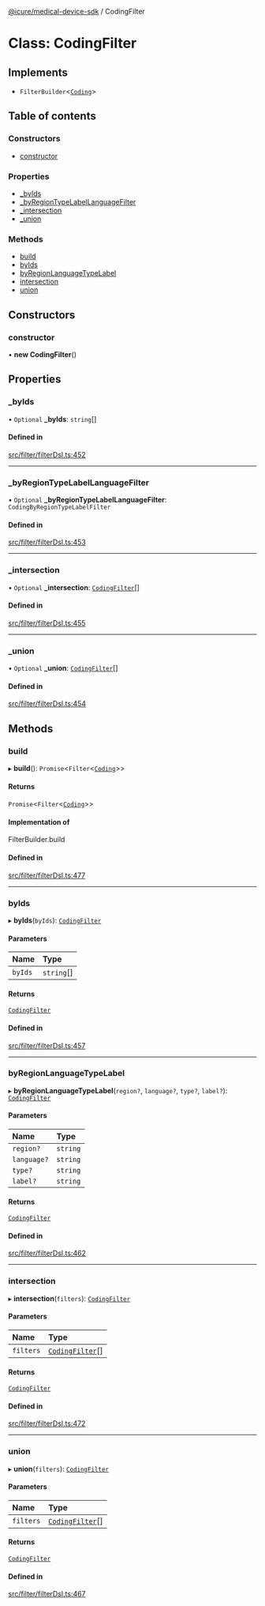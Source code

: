 [@icure/medical-device-sdk](../modules.md) / CodingFilter

# Class: CodingFilter

## Implements

- `FilterBuilder`<[`Coding`](Coding.md)\>

## Table of contents

### Constructors

- [constructor](CodingFilter.md#constructor)

### Properties

- [\_byIds](CodingFilter.md#_byids)
- [\_byRegionTypeLabelLanguageFilter](CodingFilter.md#_byregiontypelabellanguagefilter)
- [\_intersection](CodingFilter.md#_intersection)
- [\_union](CodingFilter.md#_union)

### Methods

- [build](CodingFilter.md#build)
- [byIds](CodingFilter.md#byids)
- [byRegionLanguageTypeLabel](CodingFilter.md#byregionlanguagetypelabel)
- [intersection](CodingFilter.md#intersection)
- [union](CodingFilter.md#union)

## Constructors

### constructor

• **new CodingFilter**()

## Properties

### \_byIds

• `Optional` **\_byIds**: `string`[]

#### Defined in

[src/filter/filterDsl.ts:452](https://github.com/icure/icure-medical-device-js-sdk/blob/4df0728/src/filter/filterDsl.ts#L452)

___

### \_byRegionTypeLabelLanguageFilter

• `Optional` **\_byRegionTypeLabelLanguageFilter**: `CodingByRegionTypeLabelFilter`

#### Defined in

[src/filter/filterDsl.ts:453](https://github.com/icure/icure-medical-device-js-sdk/blob/4df0728/src/filter/filterDsl.ts#L453)

___

### \_intersection

• `Optional` **\_intersection**: [`CodingFilter`](CodingFilter.md)[]

#### Defined in

[src/filter/filterDsl.ts:455](https://github.com/icure/icure-medical-device-js-sdk/blob/4df0728/src/filter/filterDsl.ts#L455)

___

### \_union

• `Optional` **\_union**: [`CodingFilter`](CodingFilter.md)[]

#### Defined in

[src/filter/filterDsl.ts:454](https://github.com/icure/icure-medical-device-js-sdk/blob/4df0728/src/filter/filterDsl.ts#L454)

## Methods

### build

▸ **build**(): `Promise`<`Filter`<[`Coding`](Coding.md)\>\>

#### Returns

`Promise`<`Filter`<[`Coding`](Coding.md)\>\>

#### Implementation of

FilterBuilder.build

#### Defined in

[src/filter/filterDsl.ts:477](https://github.com/icure/icure-medical-device-js-sdk/blob/4df0728/src/filter/filterDsl.ts#L477)

___

### byIds

▸ **byIds**(`byIds`): [`CodingFilter`](CodingFilter.md)

#### Parameters

| Name | Type |
| :------ | :------ |
| `byIds` | `string`[] |

#### Returns

[`CodingFilter`](CodingFilter.md)

#### Defined in

[src/filter/filterDsl.ts:457](https://github.com/icure/icure-medical-device-js-sdk/blob/4df0728/src/filter/filterDsl.ts#L457)

___

### byRegionLanguageTypeLabel

▸ **byRegionLanguageTypeLabel**(`region?`, `language?`, `type?`, `label?`): [`CodingFilter`](CodingFilter.md)

#### Parameters

| Name | Type |
| :------ | :------ |
| `region?` | `string` |
| `language?` | `string` |
| `type?` | `string` |
| `label?` | `string` |

#### Returns

[`CodingFilter`](CodingFilter.md)

#### Defined in

[src/filter/filterDsl.ts:462](https://github.com/icure/icure-medical-device-js-sdk/blob/4df0728/src/filter/filterDsl.ts#L462)

___

### intersection

▸ **intersection**(`filters`): [`CodingFilter`](CodingFilter.md)

#### Parameters

| Name | Type |
| :------ | :------ |
| `filters` | [`CodingFilter`](CodingFilter.md)[] |

#### Returns

[`CodingFilter`](CodingFilter.md)

#### Defined in

[src/filter/filterDsl.ts:472](https://github.com/icure/icure-medical-device-js-sdk/blob/4df0728/src/filter/filterDsl.ts#L472)

___

### union

▸ **union**(`filters`): [`CodingFilter`](CodingFilter.md)

#### Parameters

| Name | Type |
| :------ | :------ |
| `filters` | [`CodingFilter`](CodingFilter.md)[] |

#### Returns

[`CodingFilter`](CodingFilter.md)

#### Defined in

[src/filter/filterDsl.ts:467](https://github.com/icure/icure-medical-device-js-sdk/blob/4df0728/src/filter/filterDsl.ts#L467)
